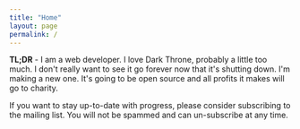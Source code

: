 ```yaml
---
title: "Home"
layout: page
permalink: /
---
```

**TL;DR** - I am a web developer. I love Dark Throne, probably a little too
much. I don't really want to see it go forever now that it's shutting down. I'm
making a new one. It's going to be open source and all profits it makes will go
to charity.

If you want to stay up-to-date with progress, please consider subscribing to the
mailing list. You will not be spammed and can un-subscribe at any time.
